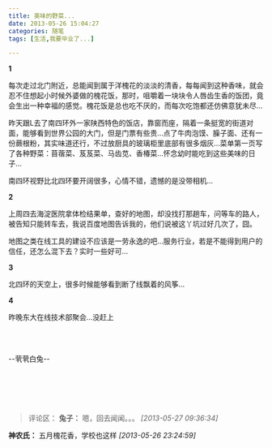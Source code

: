 ```yaml
---
title: 美味的野菜...
date: 2013-05-26 15:04:27
categories: 随笔
tags: [生活,我要毕业了...]

---
```

**1**

每次走过北门附近，总能闻到属于洋槐花的淡淡的清香，每每闻到这种香味，就会忍不住想起小时候外婆做的槐花饭，那时，咀嚼着一块块令人唇齿生香的饭团，竟会生出一种幸福的感觉。槐花饭是总也吃不厌的，而每次吃饱都还仿佛意犹未尽…

昨天跟L去了南四环外一家陕西特色的饭店，靠窗而座，隔着一条挺宽的街道对面，能够看到世界公园的大门，但是门票有些贵…点了牛肉泡馍、臊子面、还有一份蕨根粉，其实味道还行，不过放厨具的玻璃柜里底部有很多烟灰…菜单第一页写了各种野菜：苜蓿菜、芨芨菜、马齿苋、香椿菜…怀念幼时能吃到这些美味的日子…

南四环视野比北四环要开阔很多，心情不错，遗憾的是没带相机...

**2**

上周四去海淀医院拿体检结果单，查好的地图，却没找打那趟车，问等车的路人，被告知只能转车去，我说百度地图告诉我的，他们说被这丫坑过好几次了，囧。

地图之类在线工具的建设不应该是一劳永逸的吧…服务行业，若是不能得到用户的信任，还怎么混下去？实时一些好可…

**3**

北四环的天空上，很多时候能够看到断了线飘着的风筝…

**4**

昨晚东大在线技术部聚会...没赶上

<br /><br />

--茕茕白兔--

<br /><br />
---
>评论区：
>**兔子：** 嗯，回去闻闻。。。  *[2013-05-27 09:36:34]*
>
**神农氏：** 五月槐花香，学校也这样  *[2013-05-26 23:24:59]*
>
